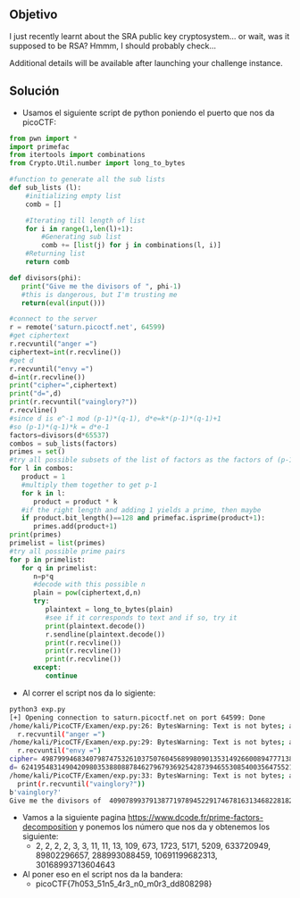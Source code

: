 ## Objetivo
I just recently learnt about the SRA public key cryptosystem... or wait, was it supposed to be RSA? Hmmm, I should probably check...

Additional details will be available after launching your challenge instance.

## Solución
- Usamos el siguiente script de python poniendo el puerto que nos da picoCTF: 
```python
from pwn import *
import primefac
from itertools import combinations
from Crypto.Util.number import long_to_bytes

#function to generate all the sub lists
def sub_lists (l):
    #initializing empty list
    comb = []

    #Iterating till length of list
    for i in range(1,len(l)+1):
        #Generating sub list
        comb += [list(j) for j in combinations(l, i)]
    #Returning list
    return comb

def divisors(phi):
   print("Give me the divisors of ", phi-1)
   #this is dangerous, but I'm trusting me
   return(eval(input()))

#connect to the server
r = remote('saturn.picoctf.net', 64599)
#get ciphertext
r.recvuntil("anger =")
ciphertext=int(r.recvline())
#get d
r.recvuntil("envy =")
d=int(r.recvline())
print("cipher=",ciphertext)
print("d=",d)
print(r.recvuntil("vainglory?"))
r.recvline()
#since d is e^-1 mod (p-1)*(q-1), d*e=k*(p-1)*(q-1)+1
#so (p-1)*(q-1)*k = d*e-1
factors=divisors(d*65537)
combos = sub_lists(factors)
primes = set()
#try all possible subsets of the list of factors as the factors of (p-1)
for l in combos:
   product = 1
   #multiply them together to get p-1
   for k in l:
      product = product * k
   #if the right length and adding 1 yields a prime, then maybe
   if product.bit_length()==128 and primefac.isprime(product+1):
      primes.add(product+1)
print(primes)
primelist = list(primes)
#try all possible prime pairs
for p in primelist:
   for q in primelist:
      n=p*q
      #decode with this possible n
      plain = pow(ciphertext,d,n)
      try:
         plaintext = long_to_bytes(plain)
         #see if it corresponds to text and if so, try it
         print(plaintext.decode())
         r.sendline(plaintext.decode())
         print(r.recvline())
         print(r.recvline())
         print(r.recvline())
      except:
         continue
```
- Al correr el script nos da lo sigiente:
```bash
python3 exp.py
[+] Opening connection to saturn.picoctf.net on port 64599: Done
/home/kali/PicoCTF/Examen/exp.py:26: BytesWarning: Text is not bytes; assuming ASCII, no guarantees. See https://docs.pwntools.com/#bytes
  r.recvuntil("anger =")
/home/kali/PicoCTF/Examen/exp.py:29: BytesWarning: Text is not bytes; assuming ASCII, no guarantees. See https://docs.pwntools.com/#bytes
  r.recvuntil("envy =")
cipher= 49879994683407987475326103750760456899809013531492660089477713840431196459749
d= 62419548314904209803538808878462796793692542873946553085400356475521349905105
/home/kali/PicoCTF/Examen/exp.py:33: BytesWarning: Text is not bytes; assuming ASCII, no guarantees. See https://docs.pwntools.com/#bytes
  print(r.recvuntil("vainglory?"))
b'vainglory?'
Give me the divisors of  4090789937913877197894522917467816313468228182329835249557883162336242708730866384
```
- Vamos a la siguiente pagina https://www.dcode.fr/prime-factors-decomposition y ponemos los número que nos da y obtenemos los siguiente:
	- 2, 2, 2, 2, 3, 3, 11, 11, 13, 109, 673, 1723, 5171, 5209, 633720949, 89802296657, 288993088459, 10691199682313, 30168993713604643
- Al poner eso en el script nos da la bandera: 
	- picoCTF{7h053_51n5_4r3_n0_m0r3_dd808298}